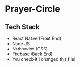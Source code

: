 # Prayer-Circle

## Tech Stack
- React Native (Front End)
- Node JS
- Nativewind (CSS)
- Firebase (Back End)
- You check-it I changed this file!

